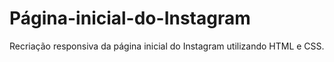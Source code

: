# Página-inicial-do-Instagram
Recriação responsiva da página inicial do Instagram utilizando HTML e CSS.
